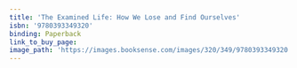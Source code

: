```yaml
---
title: 'The Examined Life: How We Lose and Find Ourselves'
isbn: '9780393349320'
binding: Paperback
link_to_buy_page:
image_path: 'https://images.booksense.com/images/320/349/9780393349320.jpg'
---
```


